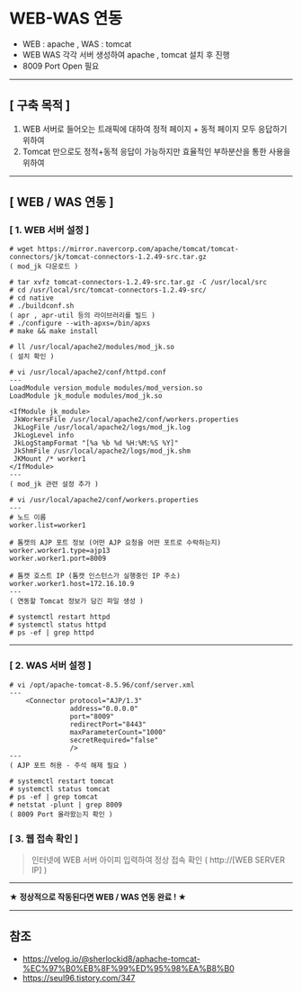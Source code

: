 # WEB-WAS 연동
* WEB : apache , WAS : tomcat
* WEB WAS 각각 서버 생성하여 apache , tomcat 설치 후 진행
* 8009 Port Open 필요

***

## [ 구축 목적 ]
1. WEB 서버로 들어오는 트래픽에 대하여 정적 페이지 + 동적 페이지 모두 응답하기 위하여
2. Tomcat 만으로도 정적+동적 응답이 가능하지만 효율적인 부하분산을 통한 사용을 위하여

***
## [ WEB / WAS 연동 ]


### [ 1. WEB 서버 설정 ]
```
# wget https://mirror.navercorp.com/apache/tomcat/tomcat-connectors/jk/tomcat-connectors-1.2.49-src.tar.gz
( mod_jk 다운로드 )

# tar xvfz tomcat-connectors-1.2.49-src.tar.gz -C /usr/local/src
# cd /usr/local/src/tomcat-connectors-1.2.49-src/
# cd native
# ./buildconf.sh
( apr , apr-util 등의 라이브러리를 빌드 )
# ./configure --with-apxs=/bin/apxs
# make && make install

# ll /usr/local/apache2/modules/mod_jk.so
( 설치 확인 )

# vi /usr/local/apache2/conf/httpd.conf
---
LoadModule version_module modules/mod_version.so
LoadModule jk_module modules/mod_jk.so

<IfModule jk_module>
 JkWorkersFile /usr/local/apache2/conf/workers.properties
 JkLogFile /usr/local/apache2/logs/mod_jk.log
 JkLogLevel info
 JkLogStampFormat "[%a %b %d %H:%M:%S %Y]"
 JkShmFile /usr/local/apache2/logs/mod_jk.shm
 JKMount /* worker1
</IfModule>
---
( mod_jk 관련 설정 추가 )

# vi /usr/local/apache2/conf/workers.properties
---
# 노드 이름
worker.list=worker1

# 톰캣의 AJP 포트 정보 (어떤 AJP 요청을 어떤 포트로 수락하는지)
worker.worker1.type=ajp13
worker.worker1.port=8009

# 톰캣 호스트 IP (톰캣 인스턴스가 실행중인 IP 주소)
worker.worker1.host=172.16.10.9
---
( 연동할 Tomcat 정보가 담긴 파일 생성 )

# systemctl restart httpd
# systemctl status httpd
# ps -ef | grep httpd
```

***

### [ 2. WAS 서버 설정 ]
```
# vi /opt/apache-tomcat-8.5.96/conf/server.xml
---
    <Connector protocol="AJP/1.3"
               address="0.0.0.0"
               port="8009"
               redirectPort="8443"
               maxParameterCount="1000"
               secretRequired="false"
               />
---
( AJP 포트 허용 - 주석 해제 필요 )

# systemctl restart tomcat
# systemctl status tomcat
# ps -ef | grep tomcat
# netstat -plunt | grep 8009
( 8009 Port 올라왔는지 확인 )
```


### [ 3. 웹 접속 확인 ]
> 인터넷에 WEB 서버 아이피 입력하여 정상 접속 확인
( http://[WEB SERVER IP] )

***
**★ 정상적으로 작동된다면 WEB / WAS 연동 완료 ! ★**
***

## 참조
- https://velog.io/@sherlockid8/aphache-tomcat-%EC%97%B0%EB%8F%99%ED%95%98%EA%B8%B0
- https://seul96.tistory.com/347